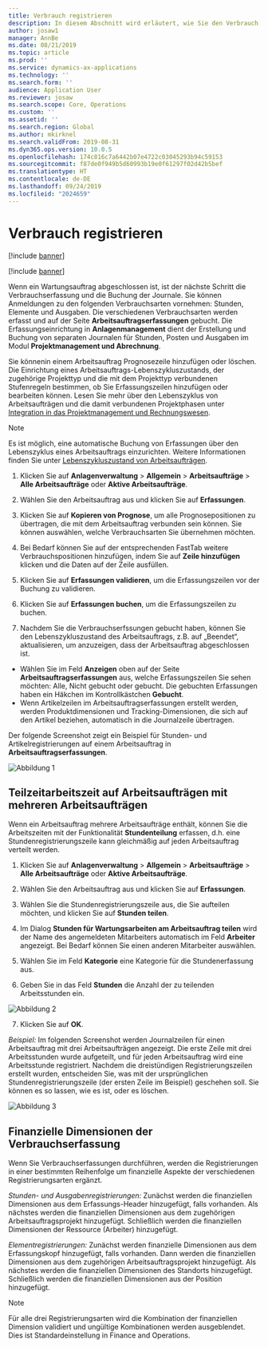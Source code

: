 ```yaml
---
title: Verbrauch registrieren
description: In diesem Abschnitt wird erläutert, wie Sie den Verbrauch im Anlagenmanagement erfassen.
author: josaw1
manager: AnnBe
ms.date: 08/21/2019
ms.topic: article
ms.prod: ''
ms.service: dynamics-ax-applications
ms.technology: ''
ms.search.form: ''
audience: Application User
ms.reviewer: josaw
ms.search.scope: Core, Operations
ms.custom: ''
ms.assetid: ''
ms.search.region: Global
ms.author: mkirknel
ms.search.validFrom: 2019-08-31
ms.dyn365.ops.version: 10.0.5
ms.openlocfilehash: 174c816c7a6442b07e4722c03045293b94c59153
ms.sourcegitcommit: f87de0f949b5d60993b19e0f61297f02d42b5bef
ms.translationtype: HT
ms.contentlocale: de-DE
ms.lasthandoff: 09/24/2019
ms.locfileid: "2024659"
---
```

# <a name="register-consumption"></a>Verbrauch registrieren

[!include [banner](../../includes/banner.md)]

[!include [banner](../../includes/preview-banner.md)]

Wenn ein Wartungsauftrag abgeschlossen ist, ist der nächste Schritt die Verbrauchserfassung und die Buchung der Journale. Sie können Anmeldungen zu den folgenden Verbrauchsarten vornehmen: Stunden, Elemente und Ausgaben. Die verschiedenen Verbrauchsarten werden erfasst und auf der Seite **Arbeitsauftragserfassungen** gebucht. Die Erfassungseinrichtung in **Anlagenmanagement** dient der Erstellung und Buchung von separaten Journalen für Stunden, Posten und Ausgaben im Modul **Projektmanagement und Abrechnung**.

Sie könnenin einem Arbeitsauftrag Prognosezeile hinzufügen oder löschen. Die Einrichtung eines Arbeitsauftrags-Lebenszykluszustands, der zugehörige Projekttyp und die mit dem Projekttyp verbundenen Stufenregeln bestimmen, ob Sie Erfassungszeilen hinzufügen oder bearbeiten können. Lesen Sie mehr über den Lebenszyklus von Arbeitsaufträgen und die damit verbundenen Projektphasen unter [Integration in das Projektmanagement und Rechnungswesen](../integration-to-project-management-and-accounting/forecasts-work-orders-and-projects.md).

>[!NOTE]
>Es ist möglich, eine automatische Buchung von Erfassungen über den Lebenszyklus eines Arbeitsauftrags einzurichten. Weitere Informationen finden Sie unter [Lebenszykluszustand von Arbeitsaufträgen](../setup-for-work-orders/work-order-lifecycle-states.md).

1. Klicken Sie auf **Anlagenverwaltung** > **Allgemein** > **Arbeitsaufträge** > **Alle Arbeitsaufträge** oder **Aktive Arbeitsaufträge**.

2. Wählen Sie den Arbeitsauftrag aus und klicken Sie auf **Erfassungen**.

3. Klicken Sie auf **Kopieren von Prognose**, um alle Prognosepositionen zu übertragen, die mit dem Arbeitsauftrag verbunden sein können. Sie können auswählen, welche Verbrauchsarten Sie übernehmen möchten.

4. Bei Bedarf können Sie auf der entsprechenden FastTab weitere Verbrauchspositionen hinzufügen, indem Sie auf **Zeile hinzufügen** klicken und die Daten auf der Zeile ausfüllen.

5. Klicken Sie auf **Erfassungen validieren**, um die Erfassungszeilen vor der Buchung zu validieren.

6. Klicken Sie auf **Erfassungen buchen**, um die Erfassungszeilen zu buchen.

7. Nachdem Sie die Verbrauchserfssungen gebucht haben, können Sie den Lebenszykluszustand des Arbeitsauftrags, z.B. auf „Beendet“, aktualisieren, um anzuzeigen, dass der Arbeitsauftrag abgeschlossen ist.

- Wählen Sie im Feld **Anzeigen** oben auf der Seite **Arbeitsauftragserfassungen** aus, welche Erfassungszeilen Sie sehen möchten: Alle, Nicht gebucht oder gebucht. Die gebuchten Erfassungen haben ein Häkchen im Kontrollkästchen **Gebucht**.  
- Wenn Artikelzeilen im Arbeitsauftragserfassungen erstellt werden, werden Produktdimensionen und Tracking-Dimensionen, die sich auf den Artikel beziehen, automatisch in die Journalzeile übertragen.  

Der folgende Screenshot zeigt ein Beispiel für Stunden- und Artikelregistrierungen auf einem Arbeitsauftrag in **Arbeitsauftragserfassungen**.

![Abbildung 1](media/01-consumption.png)


## <a name="split-hours-on-work-orders-with-several-work-order-jobs"></a>Teilzeitarbeitszeit auf Arbeitsaufträgen mit mehreren Arbeitsaufträgen

Wenn ein Arbeitsauftrag mehrere Arbeitsaufträge enthält, können Sie die Arbeitszeiten mit der Funktionalität **Stundenteilung** erfassen, d.h. eine Stundenregistrierungszeile kann gleichmäßig auf jeden Arbeitsauftrag verteilt werden.

1. Klicken Sie auf **Anlagenverwaltung** > **Allgemein** > **Arbeitsaufträge** > **Alle Arbeitsaufträge** oder **Aktive Arbeitsaufträge**.

2. Wählen Sie den Arbeitsauftrag aus und klicken Sie auf **Erfassungen**.

3. Wählen Sie die Stundenregistrierungszeile aus, die Sie aufteilen möchten, und klicken Sie auf **Stunden teilen**.

4. Im Dialog **Stunden für Wartungsarbeiten am Arbeitsauftrag teilen** wird der Name des angemeldeten Mitarbeiters automatisch im Feld **Arbeiter** angezeigt. Bei Bedarf können Sie einen anderen Mitarbeiter auswählen.

5. Wählen Sie im Feld **Kategorie** eine Kategorie für die Stundenerfassung aus.

6. Geben Sie in das Feld **Stunden** die Anzahl der zu teilenden Arbeitsstunden ein.

![Abbildung 2](media/02-consumption.png)

7. Klicken Sie auf **OK**.

*Beispiel:* Im folgenden Screenshot werden Journalzeilen für einen Arbeitsauftrag mit drei Arbeitsaufträgen angezeigt. Die erste Zeile mit drei Arbeitsstunden wurde aufgeteilt, und für jeden Arbeitsauftrag wird eine Arbeitsstunde registriert. Nachdem die dreistündigen Registrierungszeilen erstellt wurden, entscheiden Sie, was mit der ursprünglichen Stundenregistrierungszeile (der ersten Zeile im Beispiel) geschehen soll. Sie können es so lassen, wie es ist, oder es löschen. 

![Abbildung 3](media/03-consumption.png)

## <a name="financial-dimensions-on-consumption-registrations"></a>Finanzielle Dimensionen der Verbrauchserfassung

Wenn Sie Verbrauchserfassungen durchführen, werden die Registrierungen in einer bestimmten Reihenfolge um finanzielle Aspekte der verschiedenen Registrierungsarten ergänzt. 

*Stunden- und Ausgabenregistrierungen:* Zunächst werden die finanziellen Dimensionen aus dem Erfassungs-Header hinzugefügt, falls vorhanden. Als nächstes werden die finanziellen Dimensionen aus dem zugehörigen Arbeitsauftragsprojekt hinzugefügt. Schließlich werden die finanziellen Dimensionen der Ressource (Arbeiter) hinzugefügt.

*Elementregistrierungen:* Zunächst werden finanzielle Dimensionen aus dem Erfassungskopf hinzugefügt, falls vorhanden. Dann werden die finanziellen Dimensionen aus dem zugehörigen Arbeitsauftragsprojekt hinzugefügt. Als nächstes werden die finanziellen Dimensionen des Standorts hinzugefügt. Schließlich werden die finanziellen Dimensionen aus der Position hinzugefügt.

>[!NOTE]
>Für alle drei Registrierungsarten wird die Kombination der finanziellen Dimension validiert und ungültige Kombinationen werden ausgeblendet. Dies ist Standardeinstellung in Finance and Operations.

